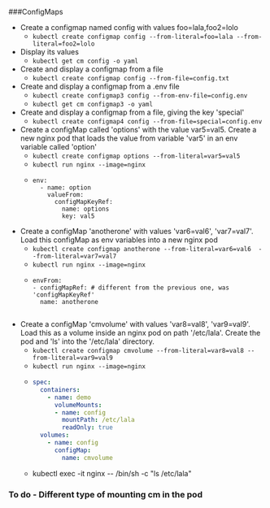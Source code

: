 ###ConfigMaps
* Create a configmap named config with values foo=lala,foo2=lolo
  * ```kubectl create configmap config --from-literal=foo=lala --from-literal=foo2=lolo```
* Display its values
  * ```kubectl get cm config -o yaml```
* Create and display a configmap from a file
  * ```kubectl create configmap config --from-file=config.txt```
* Create and display a configmap from a .env file
  * ```kubectl create configmap3 config --from-env-file=config.env```
  * ```kubectl get cm configmap3 -o yaml```
* Create and display a configmap from a file, giving the key 'special'
  * ```kubectl create configmap4 config --from-file=special=config.env```
* Create a configMap called 'options' with the value var5=val5. Create a new nginx pod that loads the value from variable 'var5' in an env variable called 'option'
  * ```kubectl create configmap options --from-literal=var5=val5```
  * ```kubectl run nginx --image=nginx```
  * ```
    env:
      - name: option 
        valueFrom: 
          configMapKeyRef:
            name: options
            key: val5
    ```
* Create a configMap 'anotherone' with values 'var6=val6', 'var7=val7'. Load this configMap as env variables into a new nginx pod    
  * ```kubectl create configmap anotherone --from-literal=var6=val6  --from-literal=var7=val7```
  * ```kubectl run nginx --image=nginx```
  * ```
    envFrom:
    - configMapRef: # different from the previous one, was 'configMapKeyRef'
      name: anotherone
          
    ```
* Create a configMap 'cmvolume' with values 'var8=val8', 'var9=val9'. Load this as a volume inside an nginx pod on path '/etc/lala'. Create the pod and 'ls' into the '/etc/lala' directory.
  * ```kubectl create configmap cmvolume --from-literal=var8=val8 --from-literal=var9=val9```
  * ```kubectl run nginx --image=nginx```
  * ```yaml
    spec:
      containers:
        - name: demo
          volumeMounts:
          - name: config
            mountPath: /etc/lala
            readOnly: true
      volumes:
        - name: config 
          configMap:
            name: cmvolume
    ```
  * kubectl exec -it nginx -- /bin/sh -c "ls /etc/lala"


### To do - Different type of mounting cm in the pod
